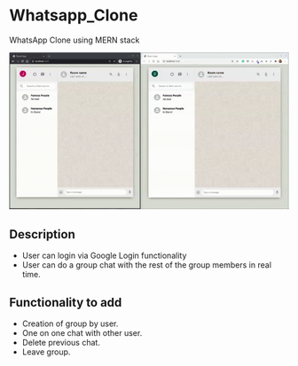# Whatsapp_Clone
WhatsApp Clone using MERN stack

![Whatsapp Demo](https://github.com/ammarjussa/Whatsapp_Clone/blob/master/whatsapp_demo.gif)

## Description

- User can login via Google Login functionality
- User can do a group chat with the rest of the group members in real time.

## Functionality to add

- Creation of group by user.
- One on one chat with other user.
- Delete previous chat.
- Leave group.


